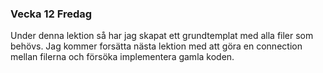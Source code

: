 ### Vecka 12 Fredag
Under denna lektion så har jag skapat ett grundtemplat med alla filer som behövs.
Jag kommer forsätta nästa lektion med att göra en connection mellan filerna och försöka implementera gamla koden.